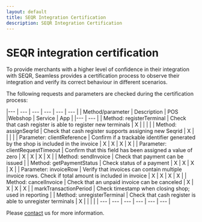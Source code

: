 ```yaml
---
layout: default
title: SEQR Integration Certification
description: SEQR Integration Certification
---
```


# SEQR integration certification

To provide merchants with a higher level of confidence in their integration with
SEQR, Seamless provides a certification process to observe their integration
and verify its correct behaviour in different scenarios. 

The following requests and parameters are checked during the certification process:

|--- | --- | --- | --- | --- | --- |
|  Method/parameter | Description | POS |Webshop | Service | App |
|--- | --- |
| Method: registerTerminal | Check that cash register is able to register new terminals | X |  |  |  |
| Method: assignSeqrId | Check that cash register supports assigning new Seqrid  | X |  |  |  |
| Parameter: clientReference | Confirm if a trackable identifier generated by the shop is included in the invoice | X | X | X | X |
| Parameter: clientRequestTimeout | Confirm that this field has been assigned a value of zero | X | X | X | X |
| Method: sendInvoice | Check that payment can be issued |
| Method: getPaymentStatus | Check status of a payment | X | X | X | X |
| Parameter: invoiceRow | Verify that invoices can contain multiple invoice rows. Check if total amount is included in invoice | X | X | X | X |
| Method: cancelInvoice | Check that an unpaid invoice can be canceled | X | X | X | X |
| markTransactionPeriod | Check timestamp when closing shop; used in reporting |
| Method: unregisterTerminal | Check that cash register is able to unregister terminals | X |  |  |  |
| --- | --- | --- | --- | --- | --- |


Please [contact](/contact) us for more information.


